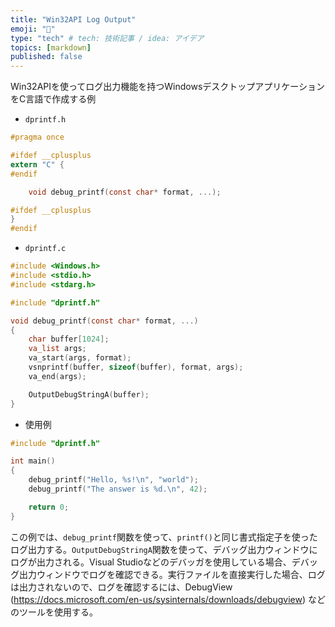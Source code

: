 ```yaml
---
title: "Win32API Log Output"
emoji: "🎃"
type: "tech" # tech: 技術記事 / idea: アイデア
topics: [markdown]
published: false
---
```


Win32APIを使ってログ出力機能を持つWindowsデスクトップアプリケーションをC言語で作成する例

- `dprintf.h`

```h
#pragma once

#ifdef __cplusplus
extern "C" {
#endif

	void debug_printf(const char* format, ...);

#ifdef __cplusplus
}
#endif
```

- `dprintf.c`

```c
#include <Windows.h>
#include <stdio.h>
#include <stdarg.h>

#include "dprintf.h"

void debug_printf(const char* format, ...)
{
    char buffer[1024];
    va_list args;
    va_start(args, format);
    vsnprintf(buffer, sizeof(buffer), format, args);
    va_end(args);

    OutputDebugStringA(buffer);
}
```

- 使用例

```c
#include "dprintf.h"

int main()
{
    debug_printf("Hello, %s!\n", "world");
    debug_printf("The answer is %d.\n", 42);

    return 0;
}
```

この例では、`debug_printf`関数を使って、`printf()`と同じ書式指定子を使ったログ出力する。`OutputDebugStringA`関数を使って、デバッグ出力ウィンドウにログが出力される。Visual Studioなどのデバッガを使用している場合、デバッグ出力ウィンドウでログを確認できる。実行ファイルを直接実行した場合、ログは出力されないので、ログを確認するには、DebugView (https://docs.microsoft.com/en-us/sysinternals/downloads/debugview) などのツールを使用する。

